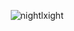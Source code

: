 <p align="center" height='130px'>
  <img src="https://github-readme-stats.vercel.app/api?username=nightlxight&show_icons=true&hide_title=true&include_all_commits=true&line_height=21&count_private=true&theme=graywhite" alt="nightlxight"/> 
